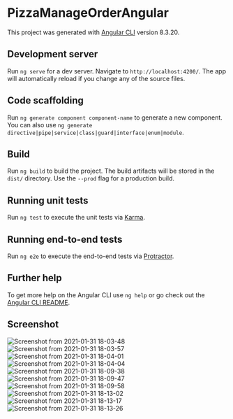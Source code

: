 # PizzaManageOrderAngular

This project was generated with [Angular CLI](https://github.com/angular/angular-cli) version 8.3.20.

## Development server

Run `ng serve` for a dev server. Navigate to `http://localhost:4200/`. The app will automatically reload if you change any of the source files.

## Code scaffolding

Run `ng generate component component-name` to generate a new component. You can also use `ng generate directive|pipe|service|class|guard|interface|enum|module`.

## Build

Run `ng build` to build the project. The build artifacts will be stored in the `dist/` directory. Use the `--prod` flag for a production build.

## Running unit tests

Run `ng test` to execute the unit tests via [Karma](https://karma-runner.github.io).

## Running end-to-end tests

Run `ng e2e` to execute the end-to-end tests via [Protractor](http://www.protractortest.org/).

## Further help

To get more help on the Angular CLI use `ng help` or go check out the [Angular CLI README](https://github.com/angular/angular-cli/blob/master/README.md).

## Screenshot

![Screenshot from 2021-01-31 18-03-48](https://user-images.githubusercontent.com/44340039/106384046-183e4600-63ef-11eb-8b3a-0620f73a5301.png)
![Screenshot from 2021-01-31 18-03-57](https://user-images.githubusercontent.com/44340039/106384048-1a080980-63ef-11eb-8a3f-b069b308912a.png)
![Screenshot from 2021-01-31 18-04-01](https://user-images.githubusercontent.com/44340039/106384049-1b393680-63ef-11eb-9287-5f26f8862c52.png)
![Screenshot from 2021-01-31 18-04-04](https://user-images.githubusercontent.com/44340039/106384050-1d02fa00-63ef-11eb-9d9e-4002d6b3290d.png)
![Screenshot from 2021-01-31 18-09-38](https://user-images.githubusercontent.com/44340039/106384172-9d295f80-63ef-11eb-94a8-e8fcd15c51a2.png)
![Screenshot from 2021-01-31 18-09-47](https://user-images.githubusercontent.com/44340039/106384184-a0245000-63ef-11eb-997e-4a9f3fcfad14.png)
![Screenshot from 2021-01-31 18-09-58](https://user-images.githubusercontent.com/44340039/106384192-a1ee1380-63ef-11eb-917f-3a91586a4dc0.png)
![Screenshot from 2021-01-31 18-13-02](https://user-images.githubusercontent.com/44340039/106384289-1032d600-63f0-11eb-8ec7-5ee24901efe0.png)
![Screenshot from 2021-01-31 18-13-17](https://user-images.githubusercontent.com/44340039/106384292-132dc680-63f0-11eb-9907-c27162f68757.png)
![Screenshot from 2021-01-31 18-13-26](https://user-images.githubusercontent.com/44340039/106384293-15902080-63f0-11eb-9058-1859ecc31227.png)


